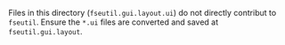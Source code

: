 Files in this directory (`fseutil.gui.layout.ui`) do not directly contribut to `fseutil`. Ensure the `*.ui` files are converted 
and saved at `fseutil.gui.layout`.
